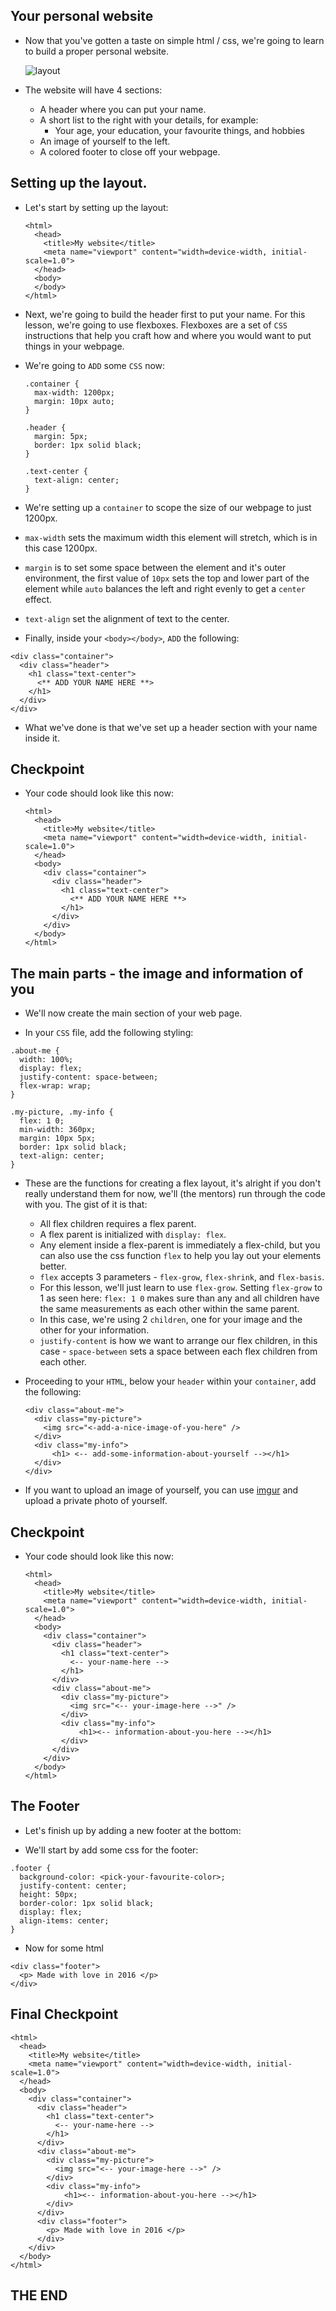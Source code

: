 ## Your personal website

- Now that you've gotten a taste on simple html / css, we're going to learn to build
a proper personal website.

  ![layout](images/layout.png)

- The website will have 4 sections:
  - A header where you can put your name.
  - A short list to the right with your details, for example:
    - Your age, your education, your favourite things, and hobbies
  - An image of yourself to the left.
  - A colored footer to close off your webpage.

## Setting up the layout.

- Let's start by setting up the layout:
  ```
  <html>
    <head>
      <title>My website</title>
      <meta name="viewport" content="width=device-width, initial-scale=1.0">
    </head>
    <body>
    </body>
  </html>
  ```

- Next, we're going to build the header first to put your name. For this lesson, we're going
to use flexboxes. Flexboxes are a set of `CSS` instructions that help you craft how and where you would want to put things in your webpage.

- We're going to `ADD` some `CSS` now:

  ```
  .container {
    max-width: 1200px;
    margin: 10px auto;
  }

  .header {
    margin: 5px;
    border: 1px solid black;
  }

  .text-center {
    text-align: center;
  }
  ```

- We're setting up a `container` to scope the size of our webpage to just 1200px.

- `max-width` sets the maximum width this element will stretch, which is in this case 1200px.

- `margin` is to set some space between the element and it's outer environment, the first value of `10px` sets the top and lower part of the element while `auto` balances the left and right evenly to get a `center` effect.

- `text-align` set the alignment of text to the center.

- Finally, inside your `<body></body>`, `ADD` the following:

```
<div class="container">
  <div class="header">
    <h1 class="text-center">
      <** ADD YOUR NAME HERE **>
    </h1>
  </div>
</div>
```

- What we've done is that we've set up a header section with your name inside it.

## Checkpoint

- Your code should look like this now:

  ```
  <html>
    <head>
      <title>My website</title>
      <meta name="viewport" content="width=device-width, initial-scale=1.0">
    </head>
    <body>
      <div class="container">
        <div class="header">
          <h1 class="text-center">
            <** ADD YOUR NAME HERE **>
          </h1>
        </div>
      </div>
    </body>
  </html>
  ```

## The main parts - the image and information of you

- We'll now create the main section of your web page.

- In your `CSS` file, add the following styling:

```
.about-me {
  width: 100%;
  display: flex;
  justify-content: space-between;
  flex-wrap: wrap;
}

.my-picture, .my-info {
  flex: 1 0;
  min-width: 360px;
  margin: 10px 5px;
  border: 1px solid black;
  text-align: center;
}
```

- These are the functions for creating a flex layout, it's alright if you don't really understand them for now, we'll (the mentors) run through the code with you. The gist of it is that:
  - All flex children requires a flex parent.
  - A flex parent is initialized with `display: flex`.
  - Any element inside a flex-parent is immediately a flex-child, but you can also use the
  css function `flex` to help you lay out your elements better.
  - `flex` accepts 3 parameters - `flex-grow`, `flex-shrink`, and `flex-basis`.
  - For this lesson, we'll just learn to use `flex-grow`. Setting `flex-grow` to 1 as seen here: `flex: 1 0` makes sure than any and all children have the same measurements as each other within the same parent.
  - In this case, we're using 2 `children`, one for your image and the other for your information.
  - `justify-content` is how we want to arrange our flex children, in this case - `space-between` sets a space between each flex children from each other.

- Proceeding to your `HTML`, below your `header` within your `container`, add the following:

  ```
  <div class="about-me">
    <div class="my-picture">
      <img src="<-add-a-nice-image-of-you-here" />
    </div>
    <div class="my-info">
        <h1> <-- add-some-information-about-yourself --></h1>
    </div>
  </div>
  ```

- If you want to upload an image of yourself, you can use [imgur](http://imgur.com/) and upload a private photo of yourself.

## Checkpoint

- Your code should look like this now:

  ```
  <html>
    <head>
      <title>My website</title>
      <meta name="viewport" content="width=device-width, initial-scale=1.0">
    </head>
    <body>
      <div class="container">
        <div class="header">
          <h1 class="text-center">
            <-- your-name-here -->
          </h1>
        </div>
        <div class="about-me">
          <div class="my-picture">
            <img src="<-- your-image-here -->" />
          </div>
          <div class="my-info">
              <h1><-- information-about-you-here --></h1>
          </div>
        </div>
      </div>
    </body>
  </html>
  ```

## The Footer

- Let's finish up by adding a new footer at the bottom:

- We'll start by add some css for the footer:

```
.footer {
  background-color: <pick-your-favourite-color>;
  justify-content: center;
  height: 50px;
  border-color: 1px solid black;
  display: flex;
  align-items: center;
}
```

- Now for some html

```
<div class="footer">
  <p> Made with love in 2016 </p>
</div>
```

## Final Checkpoint

```
<html>
  <head>
    <title>My website</title>
    <meta name="viewport" content="width=device-width, initial-scale=1.0">
  </head>
  <body>
    <div class="container">
      <div class="header">
        <h1 class="text-center">
          <-- your-name-here -->
        </h1>
      </div>
      <div class="about-me">
        <div class="my-picture">
          <img src="<-- your-image-here -->" />
        </div>
        <div class="my-info">
            <h1><-- information-about-you-here --></h1>
        </div>
      </div>
      <div class="footer">
        <p> Made with love in 2016 </p>
      </div>
    </div>
  </body>
</html>
```

## THE END
